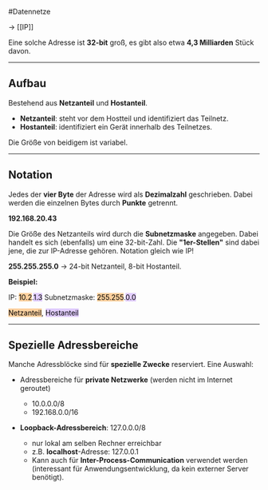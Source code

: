 #Datennetze 

-> [[IP]]

Eine solche Adresse ist **32-bit** groß, es gibt also etwa **4,3 Milliarden** Stück davon.

___

## Aufbau

Bestehend aus **Netzanteil** und **Hostanteil**.

- **Netzanteil**: steht vor dem Hostteil und identifiziert das Teilnetz.
- **Hostanteil**: identifiziert ein Gerät innerhalb des Teilnetzes.

Die Größe von beidigem ist variabel.

___

## Notation

Jedes der **vier Byte** der Adresse wird als **Dezimalzahl** geschrieben. Dabei werden die einzelnen Bytes durch **Punkte** getrennt.

**192.168.20.43**


Die Größe des Netzanteils wird durch die **Subnetzmaske** angegeben.
Dabei handelt es sich (ebenfalls) um eine 32-bit-Zahl. Die **"1er-Stellen"** sind dabei jene, die zur IP-Adresse gehören. Notation gleich wie IP!

**255.255.255.0** -> 24-bit Netzanteil, 8-bit Hostanteil.


**Beispiel:**

IP:                         <mark style="background: #FFB86CA6;">10.2</mark>.<mark style="background: #D2B3FFA6;">1.3</mark>
Subnetzmaske:   <mark style="background: #FFB86CA6;">255.255</mark>.<mark style="background: #D2B3FFA6;">0.0</mark>

<mark style="background: #FFB86CA6;">Netzanteil</mark>, <mark style="background: #D2B3FFA6;">Hostanteil</mark>


___

## Spezielle Adressbereiche

Manche Adressblöcke sind für **spezielle Zwecke** reserviert. Eine Auswahl:

- Adressbereiche für **private Netzwerke** (werden nicht im Internet geroutet)
  - 10.0.0.0/8
  - 192.168.0.0/16
 
- **Loopback-Adressbereich**: 127.0.0.0/8
  - nur lokal am selben Rechner erreichbar
  - z.B. **localhost**-Adresse: 127.0.0.1
  - Kann auch für **Inter-Process-Communication** verwendet werden (interessant für Anwendungsentwicklung, da kein externer Server benötigt).